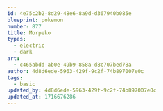 ```yaml
---
id: 4e75c2b2-8d29-48e6-8a9d-d367940b085e
blueprint: pokemon
number: 877
title: Morpeko
types:
  - electric
  - dark
art:
  - c465abdd-ab0e-49b9-858a-d8c707bed78a
author: 4d8d6ede-5963-429f-9c2f-74b897007e0c
tags:
  - basic
updated_by: 4d8d6ede-5963-429f-9c2f-74b897007e0c
updated_at: 1716676286
---
```

